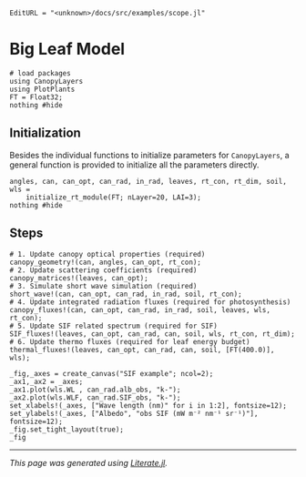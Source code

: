 ```@meta
EditURL = "<unknown>/docs/src/examples/scope.jl"
```

# Big Leaf Model

```@example scope
# load packages
using CanopyLayers
using PlotPlants
FT = Float32;
nothing #hide
```

## Initialization
Besides the individual functions to initialize parameters for `CanopyLayers`,
    a general function is provided to initialize all the parameters directly.

```@example scope
angles, can, can_opt, can_rad, in_rad, leaves, rt_con, rt_dim, soil, wls =
    initialize_rt_module(FT; nLayer=20, LAI=3);
nothing #hide
```

## Steps

```@example scope
# 1. Update canopy optical properties (required)
canopy_geometry!(can, angles, can_opt, rt_con);
# 2. Update scattering coefficients (required)
canopy_matrices!(leaves, can_opt);
# 3. Simulate short wave simulation (required)
short_wave!(can, can_opt, can_rad, in_rad, soil, rt_con);
# 4. Update integrated radiation fluxes (required for photosynthesis)
canopy_fluxes!(can, can_opt, can_rad, in_rad, soil, leaves, wls, rt_con);
# 5. Update SIF related spectrum (required for SIF)
SIF_fluxes!(leaves, can_opt, can_rad, can, soil, wls, rt_con, rt_dim);
# 6. Update thermo fluxes (required for leaf energy budget)
thermal_fluxes!(leaves, can_opt, can_rad, can, soil, [FT(400.0)], wls);

_fig,_axes = create_canvas("SIF example"; ncol=2);
_ax1,_ax2 = _axes;
_ax1.plot(wls.WL , can_rad.alb_obs, "k-");
_ax2.plot(wls.WLF, can_rad.SIF_obs, "k-");
set_xlabels!(_axes, ["Wave length (nm)" for i in 1:2], fontsize=12);
set_ylabels!(_axes, ["Albedo", "obs SIF (mW m⁻² nm⁻¹ sr⁻¹)"], fontsize=12);
_fig.set_tight_layout(true);
_fig
```

---

*This page was generated using [Literate.jl](https://github.com/fredrikekre/Literate.jl).*

